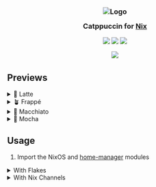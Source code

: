 <h3 align="center">
	<img src="https://raw.githubusercontent.com/catppuccin/catppuccin/main/assets/logos/exports/1544x1544_circle.png" width="100" alt="Logo"/><br/>
	<img src="https://raw.githubusercontent.com/catppuccin/catppuccin/main/assets/misc/transparent.png" height="30" width="0px"/>
	Catppuccin for <a href="https://nixos.org">Nix</a>
	<img src="https://raw.githubusercontent.com/catppuccin/catppuccin/main/assets/misc/transparent.png" height="30" width="0px"/>
</h3>

<p align="center">
	<a href="https://github.com/catppuccin/nix/stargazers"><img src="https://img.shields.io/github/stars/catppuccin/nix?colorA=363a4f&colorB=b7bdf8&style=for-the-badge"></a>
	<a href="https://github.com/catppuccin/nix/issues"><img src="https://img.shields.io/github/issues/catppuccin/nix?colorA=363a4f&colorB=f5a97f&style=for-the-badge"></a>
	<a href="https://github.com/catppuccin/nix/contributors"><img src="https://img.shields.io/github/contributors/catppuccin/nix?colorA=363a4f&colorB=a6da95&style=for-the-badge"></a>
</p>

<p align="center">
	<img src="https://raw.githubusercontent.com/catppuccin/catppuccin/main/assets/previews/preview.webp"/>
</p>

## Previews

<details>
  <summary>🌻 Latte</summary>
  <img src="https://raw.githubusercontent.com/catppuccin/catppuccin/main/assets/previews/latte.webp"/>
</details>
<details>
  <summary>🪴 Frappé</summary>
  <img src="https://raw.githubusercontent.com/catppuccin/catppuccin/main/assets/previews/frappe.webp"/>
</details>
<details>
  <summary>🌺 Macchiato</summary>
  <img src="https://raw.githubusercontent.com/catppuccin/catppuccin/main/assets/previews/macchiato.webp"/>
</details>
<details>
  <summary>🌿 Mocha</summary>
  <img src="https://raw.githubusercontent.com/catppuccin/catppuccin/main/assets/previews/mocha.webp"/>
</details>

## Usage

1. Import the NixOS and [home-manager](https://github.com/nix-community/home-manager) modules

<details>
<summary>With Flakes</summary>

```nix
{
  inputs = {
    nixpkgs.url = "nixpkgs/nixos-22.11";
    catppuccin.url = "github:catppuccin/nix";
    home-manager = {
      url = "github:nix-community/home-manager";
      inputs.nixpkgs.follows = "nixpkgs";
    };
  };

  outputs = { nixpkgs, catppuccin, home-manager }: let
    system = "x86_64-linux";
    pkgs = import nixpkgs {inherit system;};
  in {
    # for nixos module home-manager installations
    nixosConfigurations.host = pkgs.lib.nixosSystem {
      inherit system;
      modules = [
        catppuccin.nixosModules.catppuccin
        home-manager.nixosModules.home-manager
        {
          home-manager.users.user = {
            modules = [
              catppuccin.homeManagerModules.catppuccin
            ];
          };
        }
      ];
    };

    # for standalone home-manager installations
    homeConfigurations.user = home-manager.lib.homeManagerConfiguration {
      inherit pkgs;
      modules = [
        catppuccin.homeManagerModules.catppuccin
      ];
    };
  };
}
```

</details>

<details>
<summary>With Nix Channels</summary>

```bash
sudo nix-channel --add https://github.com/nix-community/home-manager/archive/master.tar.gz home-manager
sudo nix-channel --add https://github.com/catppuccin/nix/archive/main.tar.gz catppuccin
sudo nix-channel --update
```

For [NixOS module installations](https://nix-community.github.io/home-manager/index.html#sec-install-nixos-module):

```nix
_: {
  imports = [
    <home-manager/nixos>
    <catppuccin/modules/nixos>
  ];

  home-manager.users.user = {
    modules = [
      <catppuccin/modules/home-manager>
    ];
  };
}

```

For [standalone installations](https://nix-community.github.io/home-manager/index.html#sec-install-standalone)

```nix
_: {
  imports = [
    <catppuccin/modules/home-manager>
  ];

  home.username = "user";
  home.homeDirectory = "user";
  programs.home-manager.enable = true;
}
```

2. Choose your desired flavour with `catppuccin.flavour`

<details>
<summary>Example</summary>

```nix
_: {
  catppuccin.flavour = "mocha";
}
```

</details>

3. Enable for supported programs with `catppucin.enable = true;`

<details>
<summary>Example</summary>

```nix
_: {
  programs.starship = {
    enable = true;
    catppuccin.enable = true;
  };
}
```

</details>

<!-- this section is optional -->
## 🙋 FAQ

- Q: **"How do I know what programs are supported?"**\
  A: You can find supported programs [here](https://github.com/catppuccin/nix/tree/main/modules/home-manager)

## 💝 Thanks to

- [Stonks3141](https://github.com/Stonks3141)
- [getchoo](https://github.com/getchoo)

&nbsp;

<p align="center">
	<img src="https://raw.githubusercontent.com/catppuccin/catppuccin/main/assets/footers/gray0_ctp_on_line.svg?sanitize=true" />
</p>

<p align="center">
	Copyright &copy; 2021-present <a href="https://github.com/catppuccin" target="_blank">Catppuccin Org</a>
</p>

<p align="center">
	<a href="https://github.com/catppuccin/catppuccin/blob/main/LICENSE"><img src="https://img.shields.io/static/v1.svg?style=for-the-badge&label=License&message=MIT&logoColor=d9e0ee&colorA=363a4f&colorB=b7bdf8"/></a>
</p>
